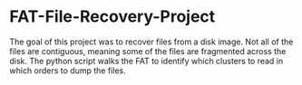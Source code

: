 # FAT-File-Recovery-Project
The goal of this project was to recover files from a disk image. Not all of the files are contiguous, meaning some of the files are fragmented across the disk. 
The python script walks the FAT to identify which clusters to read in which orders to dump the files.

